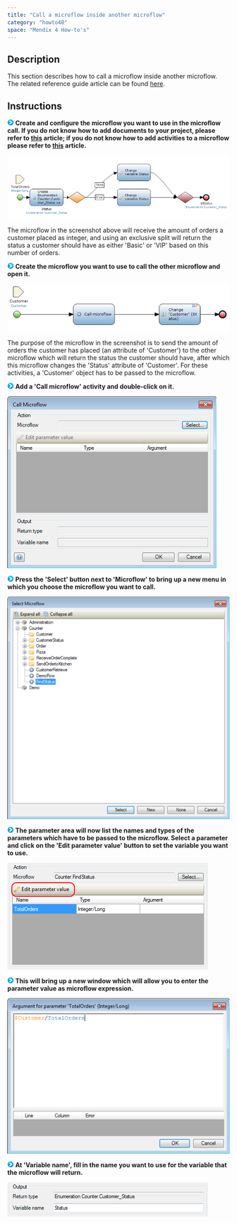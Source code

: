 ```yaml
---
title: "Call a microflow inside another microflow"
category: "howto40"
space: "Mendix 4 How-to's"
---
```

## Description

This section describes how to call a microflow inside another microflow. The related reference guide article can be found [here](/refguide4/Microflow+Call).

## Instructions

![](attachments/819203/917932.png) **Create and configure the microflow you want to use in the microflow call. If you do not know how to add documents to your project, please refer to [this](add-documents-to-a-module) article; if you do not know how to add activities to a microflow please refer to [this](add-an-activity-to-a-microflow) article.**

![](attachments/2621593/2752906.png)

The microflow in the screenshot above will receive the amount of orders a customer placed as integer, and using an exclusive split will return the status a customer should have as either 'Basic' or 'VIP' based on this number of orders.

![](attachments/819203/917932.png) **Create the microflow you want to use to call the other microflow and open it.**

![](attachments/2621593/2752905.png)

The purpose of the microflow in the screenshot is to send the amount of orders the customer has placed (an attribute of 'Customer') to the other microflow which will return the status the customer should have, after which this microflow changes the 'Status' attribute of 'Customer'. For these activities, a 'Customer' object has to be passed to the microflow.

![](attachments/819203/917932.png) **Add a 'Call microflow' activity and double-click on it.**

![](attachments/2621593/2752908.png)

![](attachments/819203/917932.png) **Press the 'Select' button next to 'Microflow' to bring up a new menu in which you choose the microflow you want to call.**

![](attachments/2621593/2752903.png)

![](attachments/819203/917932.png) **The parameter area will now list the names and types of the parameters which have to be passed to the microflow. Select a parameter and click on the 'Edit parameter value' button to set the variable you want to use.**

![](attachments/2621593/2752904.png)

![](attachments/819203/917932.png) **This will bring up a new window which will allow you to enter the parameter value as microflow expression.**

![](attachments/2621593/2752907.png)

![](attachments/819203/917932.png) **At 'Variable name', fill in the name you want to use for the variable that the microflow will return.**

![](attachments/2621593/2752910.png)

